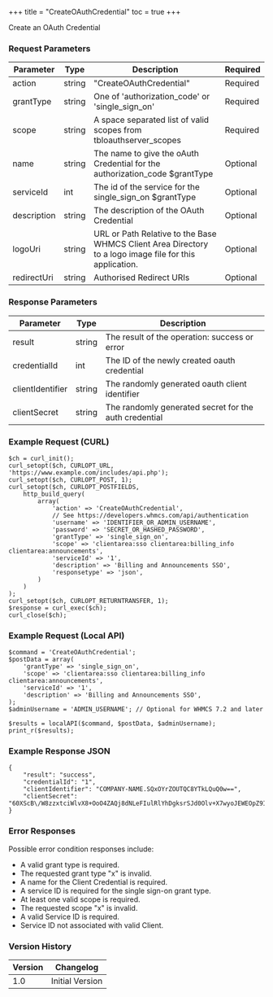 +++
title = "CreateOAuthCredential"
toc = true
+++

Create an OAuth Credential

### Request Parameters

| Parameter | Type | Description | Required |
| --------- | ---- | ----------- | -------- |
| action | string | "CreateOAuthCredential" | Required |
| grantType | string | One of 'authorization_code' or 'single_sign_on' | Required |
| scope | string | A space separated list of valid scopes from tbloauthserver_scopes | Required |
| name | string | The name to give the oAuth Credential for the authorization_code $grantType | Optional |
| serviceId | int | The id of the service for the single_sign_on $grantType | Optional |
| description | string | The description of the OAuth Credential | Optional |
| logoUri | string | URL or Path Relative to the Base WHMCS Client Area Directory to a logo image file for this application. | Optional |
| redirectUri | string | Authorised Redirect URIs | Optional |

### Response Parameters

| Parameter | Type | Description |
| --------- | ---- | ----------- |
| result | string | The result of the operation: success or error |
| credentialId | int | The ID of the newly created oauth credential |
| clientIdentifier | string | The randomly generated oauth client identifier |
| clientSecret | string | The randomly generated secret for the auth credential |


### Example Request (CURL)

```
$ch = curl_init();
curl_setopt($ch, CURLOPT_URL, 'https://www.example.com/includes/api.php');
curl_setopt($ch, CURLOPT_POST, 1);
curl_setopt($ch, CURLOPT_POSTFIELDS,
    http_build_query(
        array(
            'action' => 'CreateOAuthCredential',
            // See https://developers.whmcs.com/api/authentication
            'username' => 'IDENTIFIER_OR_ADMIN_USERNAME',
            'password' => 'SECRET_OR_HASHED_PASSWORD',
            'grantType' => 'single_sign_on',
            'scope' => 'clientarea:sso clientarea:billing_info clientarea:announcements',
            'serviceId' => '1',
            'description' => 'Billing and Announcements SSO',
            'responsetype' => 'json',
        )
    )
);
curl_setopt($ch, CURLOPT_RETURNTRANSFER, 1);
$response = curl_exec($ch);
curl_close($ch);
```


### Example Request (Local API)

```
$command = 'CreateOAuthCredential';
$postData = array(
    'grantType' => 'single_sign_on',
    'scope' => 'clientarea:sso clientarea:billing_info clientarea:announcements',
    'serviceId' => '1',
    'description' => 'Billing and Announcements SSO',
);
$adminUsername = 'ADMIN_USERNAME'; // Optional for WHMCS 7.2 and later

$results = localAPI($command, $postData, $adminUsername);
print_r($results);
```


### Example Response JSON

```
{
    "result": "success",
    "credentialId": "1",
    "clientIdentifier": "COMPANY-NAME.SQxOYrZOUTQC8YTkLQuQ0w==",
    "clientSecret": "60XScB\/W8zzxtciWlvX8+OoO4ZAQj8dNLeFIulRlYhDgksrSJd0Olv+X7wyoJEWEOpZ9IivCaySN7s+\/a++Tlg=="
}
```


### Error Responses

Possible error condition responses include:

* A valid grant type is required.
* The requested grant type "x" is invalid.
* A name for the Client Credential is required.
* A service ID is required for the single sign-on grant type.
* At least one valid scope is required.
* The requested scope "x" is invalid.
* A valid Service ID is required.
* Service ID not associated with valid Client.


### Version History

| Version | Changelog |
| ------- | --------- |
| 1.0 | Initial Version |
